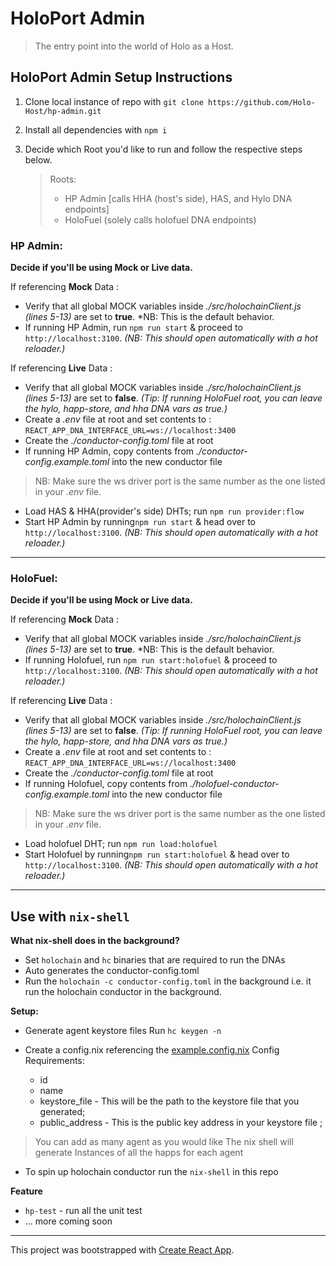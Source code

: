 # HoloPort Admin

> The entry point into the world of Holo as a Host.

## HoloPort Admin Setup Instructions

1. Clone local instance of repo with `git clone https://github.com/Holo-Host/hp-admin.git`

2. Install all dependencies with `npm i`

3. Decide which Root you'd like to run and follow the respective steps below.
    > Roots:
    >- HP Admin [calls HHA (host's side), HAS, and Hylo DNA endpoints]
    >- HoloFuel (solely calls holofuel DNA endpoints)

### HP Admin:

**Decide if you'll be using Mock or Live data.**

If referencing **Mock** Data :
 - Verify that all global MOCK variables inside *./src/holochainClient.js (lines 5-13)* are set to **true**. *NB: This is the default behavior.
- If running HP Admin, run `npm run start` & proceed to `http://localhost:3100`. *(NB: This should open automatically with a hot reloader.)*

If referencing **Live** Data :
- Verify that all global MOCK variables inside *./src/holochainClient.js (lines 5-13)* are set to **false**. *(Tip: If running HoloFuel root, you can leave the hylo, happ-store, and hha DNA vars as true.)*
- Create a *.env* file at root and set contents to : `REACT_APP_DNA_INTERFACE_URL=ws://localhost:3400`
- Create the *./conductor-config.toml* file at root
- If running HP Admin, copy contents from *./conductor-config.example.toml* into the new conductor file
> NB: Make sure the ws driver port is the same number as the one listed in your *.env* file.
- Load HAS & HHA(provider's side) DHTs; run `npm run provider:flow`
- Start HP Admin by running`npm run start` & head over to `http://localhost:3100`. *(NB: This should open automatically with a hot reloader.)*

---
### HoloFuel:

**Decide if you'll be using Mock or Live data.**

If referencing **Mock** Data :
- Verify that all global MOCK variables inside *./src/holochainClient.js (lines 5-13)* are set to **true**. *NB: This is the default behavior.
- If running Holofuel, run `npm run start:holofuel` & proceed to `http://localhost:3100`. *(NB: This should open automatically with a hot reloader.)*
    
If referencing **Live** Data :
- Verify that all global MOCK variables inside *./src/holochainClient.js (lines 5-13)* are set to **false**. *(Tip: If running HoloFuel root, you can leave the hylo, happ-store, and hha DNA vars as true.)*
- Create a *.env* file at root and set contents to : `REACT_APP_DNA_INTERFACE_URL=ws://localhost:3400`
- Create the *./conductor-config.toml* file at root
- If running Holofuel, copy contents from *./holofuel-conductor-config.example.toml* into the new conductor file
> NB: Make sure the ws driver port is the same number as the one listed in your *.env* file.
- Load holofuel DHT; run `npm run load:holofuel`
- Start Holofuel by running`npm run start:holofuel` & head over to `http://localhost:3100`. *(NB: This should open automatically with a hot reloader.)*

---
## Use with `nix-shell`

**What nix-shell does in the background?**
- Set `holochain` and `hc` binaries that are required to run the DNAs
- Auto generates the conductor-config.toml
- Run the `holochain -c conductor-config.toml` in the background i.e. it run the holochain conductor in the background.

**Setup:**

- Generate agent keystore files
  Run `hc keygen -n`

- Create a config.nix referencing the [example.config.nix](./example.config.nix)
  Config Requirements:
   - id
   - name
   - keystore_file - This will be the path to the keystore file that you generated;
   - public_address - This is the public key address in your keystore file ;
> You can add as many agent as you would like
> The nix shell will generate Instances of all the happs for each agent

- To spin up holochain conductor run the `nix-shell` in this repo

**Feature**
- `hp-test` - run all the unit test
- ... more coming soon

---

This project was bootstrapped with [Create React App](https://github.com/facebook/create-react-app).
